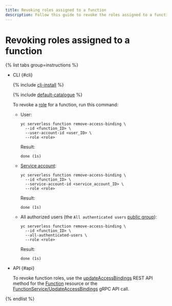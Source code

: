 ```yaml
---
title: Revoking roles assigned to a function
description: Follow this guide to revoke the roles assigned to a function.
---
```


# Revoking roles assigned to a function

{% list tabs group=instructions %}

- CLI {#cli}

    {% include [cli-install](../../../_includes/cli-install.md) %}

    {% include [default-catalogue](../../../_includes/default-catalogue.md) %}

    To revoke a [role](../../security/index.md#roles-list) for a function, run this command:

    * User:
        ```
        yc serverless function remove-access-binding \
          --id <function_ID> \
          --user-account-id <user_ID> \
          --role <role>
        ```
        Result:
        ```
        done (1s)
        ```
    * [Service account](../../../iam/concepts/users/service-accounts.md):
        ```
        yc serverless function remove-access-binding \
          --id <function_ID> \
          --service-account-id <service_account_ID> \
          --role <role>
        ```
        Result:
        ```
        done (1s)
        ```
    * All authorized users (the `All authenticated users` [public group](../../../iam/concepts/access-control/public-group.md)):
        ```
        yc serverless function remove-access-binding \
          --id <function_ID> \
          --all-authenticated-users \
          --role <role>
        ```
        Result:
        ```
        done (1s)
        ```

- API {#api}

  To revoke function roles, use the [updateAccessBindings](../../functions/api-ref/Function/updateAccessBindings.md) REST API method for the [Function](../../functions/api-ref/Function/index.md) resource or the [FunctionService/UpdateAccessBindings](../../functions/api-ref/grpc/Function/updateAccessBindings.md) gRPC API call.

{% endlist %}